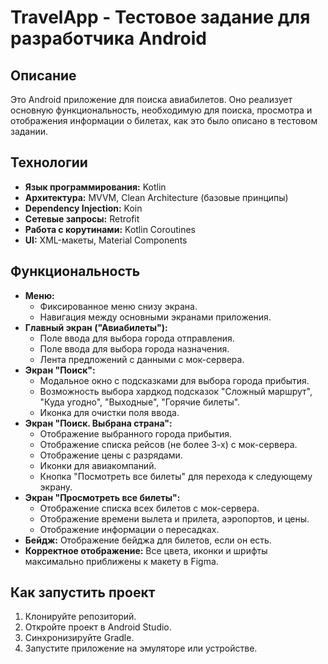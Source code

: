 # TravelApp - Тестовое задание для разработчика Android

## Описание

Это Android приложение для поиска авиабилетов. Оно реализует основную функциональность, необходимую для поиска, просмотра и отображения информации о билетах, как это было описано в тестовом задании.

## Технологии

*   **Язык программирования:** Kotlin
*   **Архитектура:** MVVM,  Clean Architecture (базовые принципы)
*   **Dependency Injection:** Koin
*   **Сетевые запросы:** Retrofit
*  **Работа с корутинами:** Kotlin Coroutines
*   **UI:** XML-макеты, Material Components

## Функциональность

*   **Меню:**
    *   Фиксированное меню снизу экрана.
    *   Навигация между основными экранами приложения.
*   **Главный экран ("Авиабилеты"):**
    *   Поле ввода для выбора города отправления.
    *   Поле ввода для выбора города назначения.
    *   Лента предложений с данными с мок-сервера.
*   **Экран "Поиск":**
    *   Модальное окно с подсказками для выбора города прибытия.
    *    Возможность выбора хардкод подсказок "Сложный маршрут", "Куда угодно", "Выходные", "Горячие билеты".
     * Иконка для очистки поля ввода.
*   **Экран "Поиск. Выбрана страна":**
    *   Отображение выбранного города прибытия.
     *   Отображение списка рейсов (не более 3-х) с мок-сервера.
      *  Отображение цены с разрядами.
    *  Иконки для авиакомпаний.
    *   Кнопка "Посмотреть все билеты" для перехода к следующему экрану.
*  **Экран "Просмотреть все билеты":**
    *   Отображение списка всех билетов с мок-сервера.
     *  Отображение времени вылета и прилета, аэропортов, и цены.
      * Отображение информации о пересадках.
*    **Бейдж:** Отображение бейджа для билетов, если он есть.
*    **Корректное отображение:** Все цвета, иконки и шрифты максимально приближены к макету в Figma.

## Как запустить проект

1.  Клонируйте репозиторий.
2.  Откройте проект в Android Studio.
3.  Синхронизируйте Gradle.
4.  Запустите приложение на эмуляторе или устройстве.
